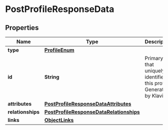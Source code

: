 # PostProfileResponseData

## Properties
Name | Type | Description | Notes
------------ | ------------- | ------------- | -------------
**type** | [**ProfileEnum**](ProfileEnum.md) |  | 
**id** | **String** | Primary key that uniquely identifies this profile. Generated by Klaviyo. |  [optional]
**attributes** | [**PostProfileResponseDataAttributes**](PostProfileResponseDataAttributes.md) |  | 
**relationships** | [**PostProfileResponseDataRelationships**](PostProfileResponseDataRelationships.md) |  |  [optional]
**links** | [**ObjectLinks**](ObjectLinks.md) |  | 
